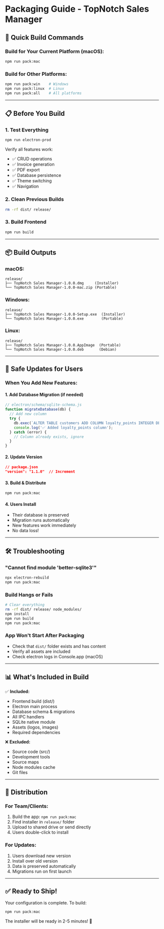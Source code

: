 # Packaging Guide - TopNotch Sales Manager

## 🚀 Quick Build Commands

### Build for Your Current Platform (macOS):
```bash
npm run pack:mac
```

### Build for Other Platforms:
```bash
npm run pack:win    # Windows
npm run pack:linux  # Linux
npm run pack:all    # All platforms
```

---

## 📋 Before You Build

### 1. Test Everything
```bash
npm run electron-prod
```
Verify all features work:
- ✅ CRUD operations
- ✅ Invoice generation
- ✅ PDF export
- ✅ Database persistence
- ✅ Theme switching
- ✅ Navigation

### 2. Clean Previous Builds
```bash
rm -rf dist/ release/
```

### 3. Build Frontend
```bash
npm run build
```

---

## 📦 Build Outputs

### macOS:
```
release/
├── TopNotch Sales Manager-1.0.0.dmg     (Installer)
└── TopNotch Sales Manager-1.0.0-mac.zip (Portable)
```

### Windows:
```
release/
├── TopNotch Sales Manager-1.0.0-Setup.exe  (Installer)
└── TopNotch Sales Manager-1.0.0.exe        (Portable)
```

### Linux:
```
release/
├── TopNotch Sales Manager-1.0.0.AppImage  (Portable)
└── TopNotch Sales Manager-1.0.0.deb       (Debian)
```

---

## 🔄 Safe Updates for Users

### When You Add New Features:

#### 1. Add Database Migration (if needed)
```javascript
// electron/schema/sqlite-schema.js
function migrateDatabase(db) {
  // Add new column
  try {
    db.exec(`ALTER TABLE customers ADD COLUMN loyalty_points INTEGER DEFAULT 0`);
    console.log('✅ Added loyalty_points column');
  } catch (error) {
    // Column already exists, ignore
  }
}
```

#### 2. Update Version
```json
// package.json
"version": "1.1.0"  // Increment
```

#### 3. Build & Distribute
```bash
npm run pack:mac
```

#### 4. Users Install
- Their database is preserved
- Migration runs automatically
- New features work immediately
- No data loss!

---

## 🛠️ Troubleshooting

### "Cannot find module 'better-sqlite3'"
```bash
npx electron-rebuild
npm run pack:mac
```

### Build Hangs or Fails
```bash
# Clear everything
rm -rf dist/ release/ node_modules/
npm install
npm run build
npm run pack:mac
```

### App Won't Start After Packaging
- Check that `dist/` folder exists and has content
- Verify all assets are included
- Check electron logs in Console.app (macOS)

---

## 📊 What's Included in Build

✅ **Included:**
- Frontend build (dist/)
- Electron main process
- Database schema & migrations
- All IPC handlers
- SQLite native module
- Assets (logos, images)
- Required dependencies

❌ **Excluded:**
- Source code (src/)
- Development tools
- Source maps
- Node modules cache
- Git files

---

## 🎯 Distribution

### For Team/Clients:
1. Build the app: `npm run pack:mac`
2. Find installer in `release/` folder
3. Upload to shared drive or send directly
4. Users double-click to install

### For Updates:
1. Users download new version
2. Install over old version
3. Data is preserved automatically
4. Migrations run on first launch

---

## ✅ Ready to Ship!

Your configuration is complete. To build:

```bash
npm run pack:mac
```

The installer will be ready in 2-5 minutes! 🎉


